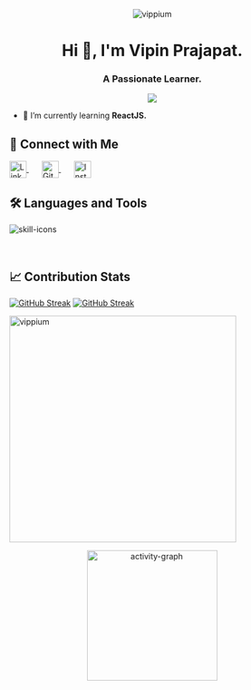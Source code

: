 <p align="center"> <img src="https://komarev.com/ghpvc/?username=vippium&label=Profile%20Views%20Count&color=FFA500&style=for-the-badge&abbreviated=true" alt="vippium" /> </p>

<h1 align="center">Hi 👋, I'm Vipin Prajapat.</h1>
<h3 align="center">A Passionate Learner.</h3>

<p align="center"> <img src="https://github-profile-trophy.vercel.app/?username=vippium&theme=juicyfresh&no-frame=true&no-bg=true&margin-w=8)" /> </p>

- 🌱 I’m currently learning **ReactJS.**

## 🤝 Connect with Me

<p align="left">
  <a href="https://linkedin.com/in/vipin~prajapat" target="_blank" style="margin-right: 15px;">
    <img align="center" src="https://raw.githubusercontent.com/rahuldkjain/github-profile-readme-generator/master/src/images/icons/Social/linked-in-alt.svg" alt="LinkedIn" height="30" width="30" />
  </a> &nbsp;
  <a href="https://github.com/vippium" target="_blank" style="margin-right: 15px;">
    <img align="center" src="https://raw.githubusercontent.com/rahuldkjain/github-profile-readme-generator/master/src/images/icons/Social/github.svg" alt="GitHub" height="30" width="30" />
  </a> &nbsp;
  <a href="https://instagram.com/vip.in_jpr.sanganer" target="_blank">
    <img align="center" src="https://raw.githubusercontent.com/rahuldkjain/github-profile-readme-generator/master/src/images/icons/Social/instagram.svg" alt="Instagram" height="30" width="30" />
  </a>
</p>


## 🛠️ Languages and Tools

<p align="left">
  <img src="https://skills.syvixor.com/api/icons?i=c,html,css3,python,js,nodejs,npm,git,vscode,jupyter,googlecolaboratory,postman&radius=85" alt="skill-icons" />
</p>

<br />

## 📈 Contribution Stats

[![GitHub Streak](https://github-readme-streak-stats.herokuapp.com?user=vippium&theme=blood-dark&border_radius=10&card_width=403&fire=FFCA77&background=EB545400&currStreakNum=EFEFEF&ring=BB0223&sideNums=B2B2B2)](https://git.io/streak-stats#gh-dark-mode-only)
[![GitHub Streak](https://github-readme-streak-stats.herokuapp.com?user=vippium&theme=blood&border_radius=10&card_width=403&fire=B67522&currStreakNum=000000&sideNums=1C0A0ADC&ring=FF0330&sideLabels=E12A2A)](https://git.io/streak-stats#gh-light-mode-only)

<p>
  <img align="center" src="https://github-readme-stats.vercel.app/api?username=vippium&show_icons=true&theme=default&custom_title=🔥%20My%20GitHub%20Stats&hide_border=false&title_color=d16002&text_color=00000&bg_color=00000000&&icon_color=8a3324" alt="vippium" width="400" />
</p>

<p align="center">
  <img src="https://github-readme-activity-graph.vercel.app/graph?username=vippium&title_color=000000&color=8A3324&hide_title=true&height=400&custom_title=Monthly%20Contribution%20Summary&point=8a3324&radius=16&days=30&bg_color=transparent&hide_border=false&area=true&area_color=ff6e00&line=ff5b00&order=2" height="230" alt="activity-graph" />
</p>
